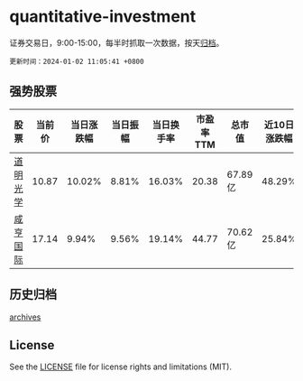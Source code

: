 # quantitative-investment

证券交易日，9:00-15:00，每半时抓取一次数据，按天[归档](archives)。

`更新时间：2024-01-02 11:05:41 +0800`

## 强势股票

|股票|当前价|当日涨跌幅|当日振幅|当日换手率|市盈率TTM|总市值|近10日涨跌幅|
|----|----|----|----|----|----|----|----|
|[道明光学](https://xueqiu.com/S/SZ002632)|10.87|10.02%|8.81%|16.03%|20.38|67.89亿|48.29%|
|[咸亨国际](https://xueqiu.com/S/SH605056)|17.14|9.94%|9.56%|19.14%|44.77|70.62亿|25.84%|

## 历史归档

[archives](archives)

## License

See the [LICENSE](LICENSE) file for license rights and limitations (MIT).